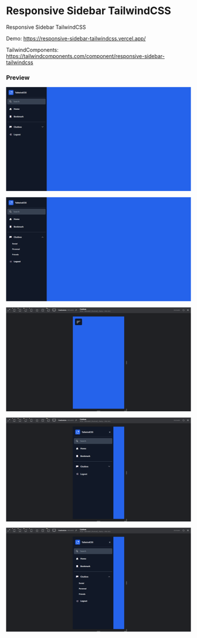 # Responsive Sidebar TailwindCSS
Responsive Sidebar TailwindCSS

Demo: https://responsive-sidebar-tailwindcss.vercel.app/

TailwindComponents: https://tailwindcomponents.com/component/responsive-sidebar-tailwindcss

### Preview

![Screenshoot 1](https://github.com/abdanzamzam/responsive-sidebar-tailwindcss/blob/main/preview/Screenshot%201.png)

![Screenshoot 2](https://github.com/abdanzamzam/responsive-sidebar-tailwindcss/blob/main/preview/Screenshot%202.png)

![Screenshoot 3](https://github.com/abdanzamzam/responsive-sidebar-tailwindcss/blob/main/preview/Screenshot%203.png)

![Screenshoot 4](https://github.com/abdanzamzam/responsive-sidebar-tailwindcss/blob/main/preview/Screenshot%204.png)

![Screenshoot 5](https://github.com/abdanzamzam/responsive-sidebar-tailwindcss/blob/main/preview/Screenshot%205.png)
